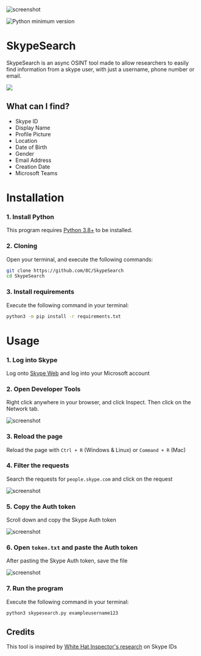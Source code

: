 ![screenshot](https://i.imgur.com/YI1YsS1.png)

![Python minimum version](https://img.shields.io/badge/Python-3.8%2B-brightgreen)

# SkypeSearch
SkypeSearch is an async OSINT tool made to allow researchers to easily find information from a skype user, with just a username, phone number or email.

<p align="left">
  <img src="https://i.imgur.com/Vv7FIha.png">
</p>

## What can I find?
- Skype ID
- Display Name
- Profile Picture
- Location
- Date of Birth
- Gender
- Email Address
- Creation Date
- Microsoft Teams

# Installation
### 1. Install Python
This program requires [Python 3.8+](https://www.python.org/downloads/) to be installed.
### 2. Cloning
Open your terminal, and execute the following commands:
```bash
git clone https://github.com/8C/SkypeSearch
cd SkypeSearch
```
### 3. Install requirements
Execute the following command in your terminal:
```bash
python3 -m pip install -r requirements.txt
```

# Usage
### 1. Log into Skype
Log onto [Skype Web](https://web.skype.com/Login) and log into your Microsoft account

### 2. Open Developer Tools
Right click anywhere in your browser, and click Inspect. Then click on the Network tab.

![screenshot](https://i.imgur.com/9DwBaoZ.png)

### 3. Reload the page
Reload the page with `Ctrl + R` (Windows & Linux) or `Command + R` (Mac)

### 4. Filter the requests
Search the requests for `people.skype.com` and click on the request

![screenshot](https://i.imgur.com/2n9SLwk.png)

### 5. Copy the Auth token
Scroll down and copy the Skype Auth token

![screenshot](https://i.imgur.com/wBO7zJK.png)

### 6. Open `token.txt` and paste the Auth token
After pasting the Skype Auth token, save the file

![screenshot](https://i.imgur.com/C5Dfsd3.png)

### 7. Run the program
Execute the following command in your terminal:
```bash
python3 skypesearch.py exampleusername123
```



## Credits
This tool is inspired by [White Hat Inspector's research](https://whitehatinspector.blogspot.com/2021/03/skype-hidden-osint-goldmine.html) on Skype IDs
